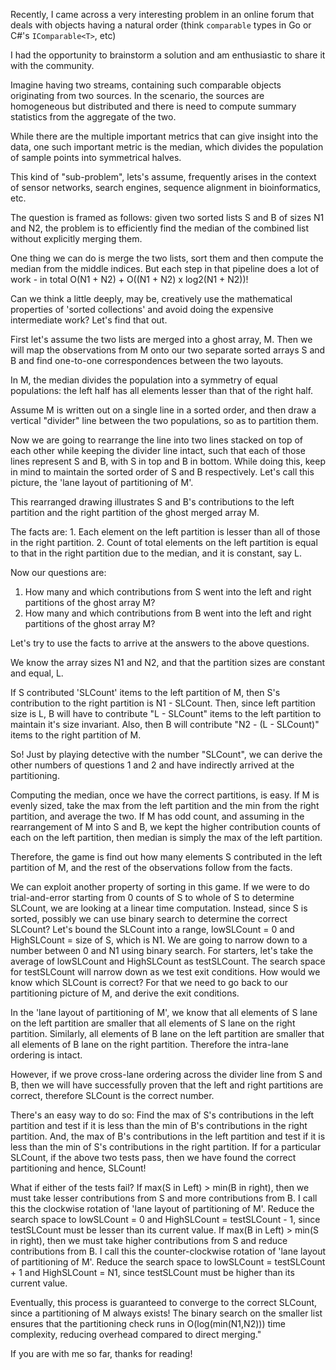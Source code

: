 Recently, I came across a very interesting problem in an online forum that deals with objects having a natural order (think `comparable` types in Go or C#'s `IComparable<T>`, etc)

I had the opportunity to brainstorm a solution and am enthusiastic to share it with the community.

Imagine having two streams, containing such comparable objects originating from two sources. In the scenario, the sources are homogeneous but distributed and there is need to compute summary statistics from the aggregate of the two. 

While there are the multiple important metrics that can give insight into the data, one such important metric is the median, which divides the population of sample points into symmetrical halves.

This kind of "sub-problem", lets's assume, frequently arises in the context of sensor networks, search engines, sequence alignment in bioinformatics, etc.

The question is framed as follows: given two sorted lists S and B of sizes N1 and N2, the problem is to efficiently find the median of the combined list without explicitly merging them.

One thing we can do is merge the two lists, sort them and then compute the median from the middle indices. But each step in that pipeline does a lot of work - in total O(N1 + N2) + O((N1 + N2) x log2(N1 + N2))!

Can we think a little deeply, may be, creatively use the mathematical properties of 'sorted collections' and avoid doing the expensive intermediate work? Let's find that out.

First let's assume the two lists are merged into a ghost array, M. Then we will map the observations from M onto our two separate sorted arrays S and B and find one-to-one correspondences between the two layouts.

In M, the median divides the population into a symmetry of equal populations: the left half has all elements lesser than that of the right half. 

Assume M is written out on a single line in a sorted order, and then draw a vertical "divider" line between the two populations, so as to partition them.

Now we are going to rearrange the line into two lines stacked on top of each other while keeping the divider line intact, such that each of those lines represent S and B, with S in top and B in bottom. While doing this, keep in mind to maintain the sorted order of S and B respectively. Let's call this picture, the 'lane layout of partitioning of M'.

This rearranged drawing illustrates S and B's contributions to the left partition and the right partition of the ghost merged array M.

The facts are:
    1. Each element on the left partition is lesser than all of those in the right partition.
    2. Count of total elements on the left partition is equal to that in the right partition due to the median, and it is constant, say L.

Now our questions are:
1. How many and which contributions from S went into the left and right partitions of the ghost array M?
2. How many and which contributions from B went into the left and right partitions of the ghost array M?

Let's try to use the facts to arrive at the answers to the above questions.

We know the array sizes N1 and N2, and that the partition sizes are constant and equal, L.

If S contributed 'SLCount' items to the left partition of M, then S's contribution to the right partition is N1 - SLCount.
Then, since left partition size is L, B will have to contribute "L - SLCount" items to the left partition to maintain it's size invariant. Also, then B will contribute "N2 - (L - SLCount)" items to the right partition of M.

So! Just by playing detective with the number "SLCount", we can derive the other numbers of questions 1 and 2 and have indirectly arrived at the partitioning.

Computing the median, once we have the correct partitions, is easy. If M is evenly sized, take the max from the left partition and the min from the right partition, and average the two. If M has odd count, and assuming in the rearrangement of M into S and B, we kept the higher contribution counts of each on the left partition, then median is simply the max of the left partition.

Therefore, the game is find out how many elements S contributed in the left partition of M, and the rest of the observations follow from the facts.

We can exploit another property of sorting in this game. If we were to do trial-and-error starting from 0 counts of S to whole of S to determine SLCount, we are looking at a linear time computation.
Instead, since S is sorted, possibly we can use binary search to determine the correct SLCount?
Let's bound the SLCount into a range, lowSLCount = 0 and HighSLCount = size of S, which is N1. We are going to narrow down to a number between 0 and N1 using binary search.
For starters, let's take the average of lowSLCount and HighSLCount as testSLCount. The search space for testSLCount will narrow down as we test exit conditions.
How would we know which SLCount is correct? For that we need to go back to our partitioning picture of M, and derive the exit conditions.

In the 'lane layout of partitioning of M', we know that all elements of S lane on the left partition are smaller that all elements of S lane on the right partition. Similarly, all elements of B lane on the left partition are smaller that all elements of B lane on the right partition.
Therefore the intra-lane ordering is intact.

However, if we prove cross-lane ordering across the divider line from S and B, then we will have successfully proven that the left and right partitions are correct, therefore SLCount is the correct number.

There's an easy way to do so:
Find the max of S's contributions in the left partition and test if it is less than the min of B's contributions in the right partition.
And, the max of B's contributions in the left partition and test if it is less than the min of S's contributions in the right partition.
If for a particular SLCount, if the above two tests pass, then we have found the correct partitioning and hence, SLCount!

What if either of the tests fail? 
If max(S in Left) > min(B in right), then we must take lesser contributions from S and more contributions from B. I call this the clockwise rotation of 'lane layout of partitioning of M'. Reduce the search space to lowSLCount = 0 and HighSLCount = testSLCount - 1, since testSLCount must be lesser than its current value.
If max(B in Left) > min(S in right), then we must take higher contributions from S and reduce contributions from B. I call this the counter-clockwise rotation of 'lane layout of partitioning of M'. Reduce the search space to lowSLCount = testSLCount + 1 and HighSLCount = N1, since testSLCount must be higher than its current value.

Eventually, this process is guaranteed to converge to the correct SLCount, since a partitioning of M always exists!
The binary search on the smaller list ensures that the partitioning check runs in O(log(min(N1,N2))) time complexity, reducing overhead compared to direct merging."

If you are with me so far, thanks for reading!